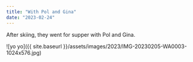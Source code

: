 ```yaml
---
title: "With Pol and Gina"
date: "2023-02-24"
---
```


After skiing, they went for supper with Pol and Gina.

![yo yo]({{ site.baseurl }}/assets/images/2023/IMG-20230205-WA0003-1024x576.jpg)
